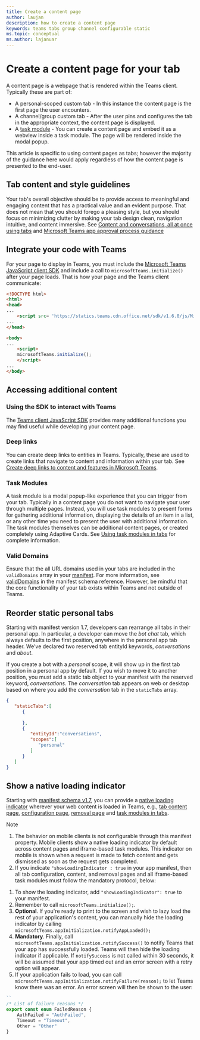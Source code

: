 ```yaml
---
title: Create a content page
author: laujan
description: how to create a content page
keywords: teams tabs group channel configurable static
ms.topic: conceptual
ms.author: lajanuar
---
```

# Create a content page for your tab

A content page is a webpage that is rendered within the Teams client. Typically these are part of:

* A personal-scoped custom tab - In this instance the content page is the first page the user encounters.
* A channel/group custom tab - After the user pins and configures the tab in the appropriate context, the content page is displayed.
* A [task module](~/task-modules-and-cards/what-are-task-modules.md) - You can create a content page and embed it as a webview inside a task module. The page will be rendered inside the modal popup.

This article is specific to using content pages as tabs; however the majority of the guidance here would apply regardless of how the content page is presented to the end-user.

## Tab content and style guidelines

Your tab's overall objective should be to provide access to meaningful and engaging content that has a practical value and an evident purpose. That does not mean that you should forego a pleasing style, but you should focus on minimizing clutter by making your tab design clean, navigation intuitive, and content immersive. See [Content and conversations, all at once using tabs](~/tabs/design/tabs.md) and [Microsoft Teams app approval process guidance](~/concepts/deploy-and-publish/appsource/prepare/frequently-failed-cases.md)

## Integrate your code with Teams

For your page to display in Teams, you must include the [Microsoft Teams JavaScript client SDK](/javascript/api/overview/msteams-client?view=msteams-client-js-latest&preserve-view=true) and include a call to `microsoftTeams.initialize()` after your page loads. That is how your page and the Teams client communicate:

```html
<!DOCTYPE html>
<html>
<head>
...
    <script src= 'https://statics.teams.cdn.office.net/sdk/v1.6.0/js/MicrosoftTeams.min.js'></script>
...
</head>

<body>
...
    <script>
    microsoftTeams.initialize();
    </script>
...
</body>
```

## Accessing additional content

### Using the SDK to interact with Teams

The [Teams client JavaScript SDK](~/tabs/how-to/using-teams-client-sdk.md) provides many additional functions you may find useful while developing your content page.

### Deep links

You can create deep links to entities in Teams. Typically, these are used to create links that navigate to content and information within your tab. See [Create deep links to content and features in Microsoft Teams](~/concepts/build-and-test/deep-links.md).

### Task Modules

A task module is a modal popup-like experience that you can trigger from your tab. Typically in a content page you do not want to navigate your user through multiple pages. Instead, you will use task modules to present forms for gathering additional information, displaying the details of an item in a list, or any other time you need to present the user with additional information. The task modules themselves can be additional content pages, or created completely using Adaptive Cards. See [Using task modules in tabs](~/task-modules-and-cards/task-modules/task-modules-tabs.md) for complete information.

### Valid Domains

Ensure that the all URL domains used in your tabs are included in the `validDomains` array in your [manifest](~/concepts/build-and-test/apps-package.md). For more information, see [validDomains](~/resources/schema/manifest-schema.md#validdomains) in the manifest schema reference. However, be mindful that the core functionality of your tab exists within Teams and not outside of Teams.

## Reorder static personal tabs

Starting with manifest version 1.7, developers can rearrange all tabs in their personal app. In particular, a developer can move the *bot chat* tab, which always defaults to the first position, anywhere in the personal app tab header. We’ve declared two reserved tab entityId keywords, *conversations* and *about*.

If you create a bot with a *personal* scope, it will show up in the first tab position in a personal app by default. If you wish to move it to another position, you must add a static tab object to your manifest with the reserved keyword, *conversations*. The *conversation* tab appears on web or desktop based on where you add the *conversation* tab in the `staticTabs` array. 

```json
{
   "staticTabs":[
      {
         
      },
      {
         "entityId":"conversations",
         "scopes":[
            "personal"
         ]
      }
   ]
}
```

## Show a native loading indicator

Starting with [manifest schema v1.7](../../../resources/schema/manifest-schema.md), you can provide a [native loading indicator](../../../resources/schema/manifest-schema.md#showloadingindicator) wherever your web content is loaded in Teams, e.g., [tab content page](#integrate-your-code-with-teams), [configuration page](configuration-page.md), [removal page](removal-page.md) and [task modules in tabs](../../../task-modules-and-cards/task-modules/task-modules-tabs.md).

> [!NOTE]
> 1. The behavior on mobile clients is not configurable through this manifest property. Mobile clients show a native loading indicator by default across content pages and iframe-based task modules. This indicator on mobile is shown when a request is made to fetch content and gets dismissed as soon as the request gets completed.
> 2. If you indicate  `"showLoadingIndicator : true`  in your app manifest, then all tab configuration, content, and removal pages and all iframe-based task modules must follow the mandatory protocol, below:


1. To show the loading indicator, add `"showLoadingIndicator": true` to your manifest. 
2. Remember to call `microsoftTeams.initialize();`.
3. **Optional**. If you're ready to print to the screen and wish to lazy load the rest of your application's content, you can manually hide the loading indicator by calling `microsoftTeams.appInitialization.notifyAppLoaded();`
4. **Mandatory**. Finally, call `microsoftTeams.appInitialization.notifySuccess()` to notify Teams that your app has successfully loaded. Teams will then hide the loading indicator if applicable. If  `notifySuccess`  is not called within 30 seconds, it will be assumed that your app timed out and an error screen with a retry option will appear.
5. If your application fails to load, you can call `microsoftTeams.appInitialization.notifyFailure(reason);` to let Teams know there was an error. An error screen will then be shown to the user:

```typescript
``
/* List of failure reasons */
export const enum FailedReason {
    AuthFailed = "AuthFailed",
    Timeout = "Timeout",
    Other = "Other"
}
```
>
